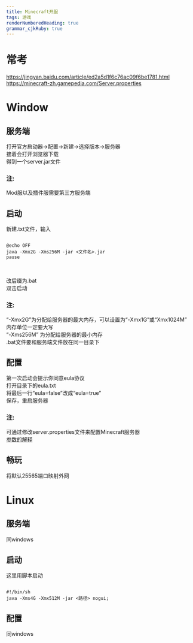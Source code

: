 ```yaml
---
title: Minecraft开服
tags: 游戏
renderNumberedHeading: true
grammar_cjkRuby: true
---
```

# 常考
https://jingyan.baidu.com/article/ed2a5d1f6c76ac09f6be1781.html<br/>
https://minecraft-zh.gamepedia.com/Server.properties


# **Window**

## 服务端
打开官方启动器->配置->新建->选择版本->服务器<br/>
接着会打开浏览器下载<br/>
得到一个server.jar文件<br/>

### 注:
Mod服以及插件服需要第三方服务端


## 启动
新建.txt文件，输入
<br/>
<pre><code class="language-css">
@echo OFF
java -Xmx2G -Xms256M -jar <文件名>.jar
pause
</code></pre>
<br/>

改后缀为.bat<br/>
双击启动

### 注:
“-Xmx2G”为分配给服务器的最大内存，可以设置为“-Xmx1G”或“Xmx1024M” <br/>
内存单位一定要大写<br/>
“-Xms256M” 为分配给服务器的最小内存<br/>
.bat文件要和服务端文件放在同一目录下


## 配置
第一次启动会提示你同意eula协议<br/>
打开目录下的eula.txt<br/>
将最后一行“eula=false”改成“eula=true”<br/>
保存，重启服务器

### 注:
可通过修改server.properties文件来配置Minecraft服务器<br/>
[参数的解释](https://minecraft-zh.gamepedia.com/Server.properties)


## 畅玩
将默认25565端口映射外网

# **Linux**

## 服务端
同windows

## 启动
这里用脚本启动


<pre><code class="language-css">
#!/bin/sh
java -Xms4G -Xmx512M -jar <路径> nogui;
</code></pre>

## 配置
同windows